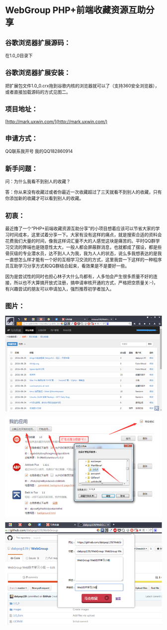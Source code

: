 # WebGroup PHP+前端收藏资源互助分享

## 谷歌浏览器扩展源码：

在1.0_0目录下

## 谷歌浏览器扩展安装：

把扩展包文件1.0_0.crx拖到谷歌内核的浏览器就可以了（支持360安全浏览器），或者直接加载源码的方式见图二。

## 项目地址：

[http://mark.uxwin.com/](http://mark.uxwin.com/)

## 申请方式：
QQ联系我开号 我的QQ182860914

## 新手问题：
问：为什么我看不到别人的收藏？

答：你从来没有收藏过或者你最近一次收藏超过了三天就看不到别人的收藏，只有你添加新的收藏才可以看到别人的收藏。

## 初衷：

最近撸了一个“PHP+前端收藏资源互助分享”的小项目想着应该可以节省大家的学习时间成本，这里试着分享一下。大家有没有这样的痛点，就是搜索合适的资料会花费我们大量的时间，像我这样词汇量不大的人感觉这块是痛苦的。平时QQ群学习交流的弊端也是随意性太大，一般人都会屏蔽群消息，也就都成了摆设，都是些骨灰级的专业潜水员，达不到人人为我，我为人人的状态，说么多我想表达的是我一直想怎么样才能有一个好的互相学习交流的方式，这里我尝一下这样的一种程序员互助学习分享方式和QQ群结合起来，看效果是不是要好一些。

因为是尝试性的同时也担心林子大什么鸟都有，人多怕会产生很多质量不好的连接，所以也不大算搞开放式注册，搞申请审核开通的方式，严格把空质量关:-)，有兴趣尝试的朋友可以申请加入，强烈推荐初学者加入。

## 图片：
![image](https://raw.githubusercontent.com/dabpop139/WebGroup/e2d6b46c93ac215c26964cbef9cbbc8948171023/images/0146.png)

![image](https://raw.githubusercontent.com/dabpop139/WebGroup/e2d6b46c93ac215c26964cbef9cbbc8948171023/images/1948.png)

![image](https://raw.githubusercontent.com/dabpop139/WebGroup/e2d6b46c93ac215c26964cbef9cbbc8948171023/images/1949.png)
